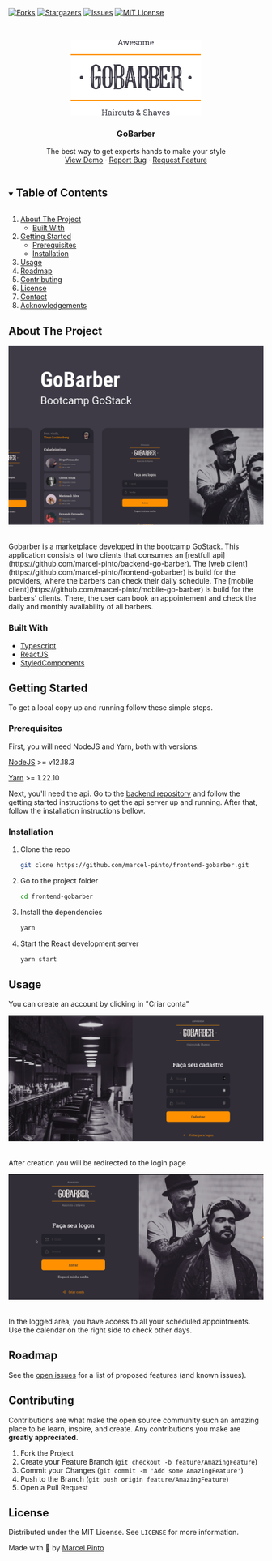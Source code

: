 [![Forks][forks-shield]][forks-url]
[![Stargazers][stars-shield]][stars-url]
[![Issues][issues-shield]][issues-url]
[![MIT License][license-shield]][license-url]

<!-- PROJECT LOGO -->
<br />
<p align="center">
  <a href="https://github.com/marcel-pinto/frontend-gobarber">
    <img src="./.github/logo.svg" alt="Logo"height="150">
  </a>

  <h3 align="center">GoBarber</h3>

  <p align="center">
    The best way to get experts hands to make your style
    <br />
    <a href="https://github.com/marcel-pinto/frontend-gobarber">View Demo</a>
    ·
    <a href="https://github.com/marcel-pinto/frontend-gobarber/issues">Report Bug</a>
    ·
    <a href="https://github.com/marcel-pinto/frontend-gobarber/issues">Request Feature</a>
  </p>
</p>

<!-- TABLE OF CONTENTS -->
<details open="open">
  <summary><h2 style="display: inline-block">Table of Contents</h2></summary>
  <ol>
    <li>
      <a href="#about-the-project">About The Project</a>
      <ul>
        <li><a href="#built-with">Built With</a></li>
      </ul>
    </li>
    <li>
      <a href="#getting-started">Getting Started</a>
      <ul>
        <li><a href="#prerequisites">Prerequisites</a></li>
        <li><a href="#installation">Installation</a></li>
      </ul>
    </li>
    <li><a href="#usage">Usage</a></li>
    <li><a href="#roadmap">Roadmap</a></li>
    <li><a href="#contributing">Contributing</a></li>
    <li><a href="#license">License</a></li>
    <li><a href="#contact">Contact</a></li>
    <li><a href="#acknowledgements">Acknowledgements</a></li>
  </ol>
</details>

<!-- ABOUT THE PROJECT -->

## About The Project

[![GoBarber cover][gobarber-cover]](https://github.com/marcel-pinto/frontend-gobarber)

<br />
Gobarber is a marketplace developed in the bootcamp GoStack. This application consists of two clients that consumes an [restfull api](https://github.com/marcel-pinto/backend-go-barber). The [web client](https://github.com/marcel-pinto/frontend-gobarber) is build for the providers, where the barbers can check their daily schedule. The [mobile client](https://github.com/marcel-pinto/mobile-go-barber) is build for the barbers' clients. There, the user can book an appointement and check the daily and monthly availability of all barbers.

### Built With

- [Typescript](https://www.typescriptlang.org/)
- [ReactJS](https://reactjs.org/)
- [StyledComponents](https://styled-components.com/)

<!-- GETTING STARTED -->

## Getting Started

To get a local copy up and running follow these simple steps.

### Prerequisites

First, you will need NodeJS and Yarn, both with versions:

[NodeJS](https://nodejs.org/en/) >= v12.18.3

[Yarn](https://classic.yarnpkg.com/en/docs/install/#debian-stable) >= 1.22.10

Next, you'll need the api. Go to the [backend repository](https://github.com/marcel-pinto/backend-go-barber) and follow the getting started instructions to get the api server up and running. After that, follow the installation instructions bellow.

### Installation

1.  Clone the repo
    ```sh
    git clone https://github.com/marcel-pinto/frontend-gobarber.git
    ```
2.  Go to the project folder
    ```sh
    cd frontend-gobarber
    ```
3.  Install the dependencies

    ```sh
    yarn
    ```

4.  Start the React development server

    ```sh
    yarn start
    ```

    <!-- USAGE EXAMPLES -->

## Usage

You can create an account by clicking in "Criar conta"
<br />

[![Create user screenshot][create-user-screenshot]](https://github.com/marcel-pinto/frontend-gobarber)

<br />
After creation you will be redirected to the login page

[![Login screenshot][login-screenshot]](https://github.com/marcel-pinto/frontend-gobarber)

<br />
In the logged area, you have access to all your scheduled appointments. Use the calendar on the right side to check other days.

<!-- ROADMAP -->

## Roadmap

See the [open issues](https://github.com/marcel-pinto/frontend-gobarber/issues) for a list of proposed features (and known issues).

<!-- CONTRIBUTING -->

## Contributing

Contributions are what make the open source community such an amazing place to be learn, inspire, and create. Any contributions you make are **greatly appreciated**.

1. Fork the Project
2. Create your Feature Branch (`git checkout -b feature/AmazingFeature`)
3. Commit your Changes (`git commit -m 'Add some AmazingFeature'`)
4. Push to the Branch (`git push origin feature/AmazingFeature`)
5. Open a Pull Request

<!-- LICENSE -->

## License

Distributed under the MIT License. See `LICENSE` for more information.

<!-- CONTACT -->

Made with 🧡 by [Marcel Pinto](https://github.com/marcel-pinto)

<!-- MARKDOWN LINKS & IMAGES -->
<!-- https://www.markdownguide.org/basic-syntax/#reference-style-links -->

[gobarber-cover]: ./.github/cover.png
[login-screenshot]: ./.github/login.gif
[create-user-screenshot]: ./.github/create-account.gif
[forks-shield]: https://img.shields.io/github/forks/marcel-pinto/frontend-gobarber?color=%23ff9000&style=for-the-badge
[forks-url]: https://github.com/marcel-pinto/frontend-gobarber/network/members
[stars-shield]: https://img.shields.io/github/stars/marcel-pinto/frontend-gobarber?color=%23ff9000&style=for-the-badge
[stars-url]: https://github.com/marcel-pinto/frontend-gobarber/stargazers
[issues-shield]: https://img.shields.io/github/issues/marcel-pinto/frontend-gobarber?color=%23ff9000&style=for-the-badge
[issues-url]: https://github.com/marcel-pinto/frontend-gobarber/issues
[license-shield]: https://img.shields.io/github/license/marcel-pinto/frontend-gobarber?color=%23ff9000&style=for-the-badge
[license-url]: https://github.com/marcel-pinto/frontend-gobarber/blob/master/LICENSE.txt
